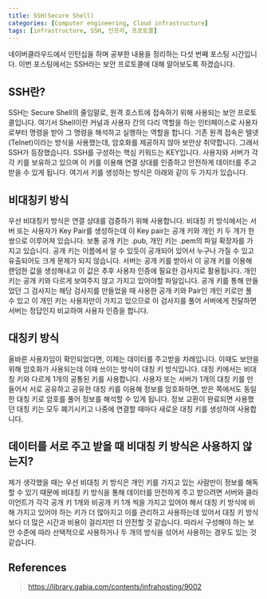 ```yaml
---
title: SSH(Secure Shell)
categories: [Computer engineering, Cloud infrastructure]
tags: [infrastructure, SSH, 인프라, 프로토콜]
---
```


네이버클라우드에서 인턴십을 하며 공부한 내용을 정리하는 다섯 번째 포스팅 시간입니다. 이번 포스팅에서는 SSH라는 보안 프로토콜에 대해 알아보도록 하겠습니다.

## SSH란?

SSH는 Secure Shell의 줄임말로, 원격 호스트에 접속하기 위해 사용되는 보안 프로토콜입니다. 여기서 Shell이란 커널과 사용자 간의 다리 역할을 하는 인터페이스로 사용자로부터 명령을 받아 그 명령을 해석하고 실행하는 역할을 합니다. 기존 원격 접속은 텔넷(Telnet)이라는 방식을 사용했는데, 암호화를 제공하지 않아 보안상 취약합니다. 그래서 SSH가 등장했습니다. 
SSH를 구성하는 핵심 키워드는 KEY입니다. 사용자와 서버가 각각 키를 보유하고 있으며 이 키를 이용해 연결 상대를 인증하고 안전하게 데이터를 주고 받을 수 있게 됩니다. 여기서 키를 생성하는 방식은 아래와 같이 두 가지가 있습니다.

## 비대칭키 방식

우선 비대칭키 방식은 연결 상대를 검증하기 위해 사용합니다. 비대칭 키 방식에서는 서버 또는 사용자가 Key Pair를 생성하는데 이 Key pair는 공개 키와 개인 키 두 개가 한 쌍으로 이루어져 있습니다. 보통 공개 키는 .pub, 개인 키는 .pem의 파일 확장자를 가지고 있습니다. 공개 키는 이름에서 알 수 있듯이 공개되어 있어서 누구나 가질 수 있고 유출되어도 크게 문제가 되지 않습니다. 서버는 공개 키를 받아서 이 공개 키를 이용해 랜덤한 값을 생성해내고 이 값은 추후 사용자 인증에 필요한 검사지로 활용됩니다. 개인 키는 공개 키와 다르게 보여주지 않고 가지고 있어야할 파일입니다. 공개 키를 통해 만들었던 그 검사지는 해당 검사지를 만들었을 때 사용한 공개 키와 Pair인 개인 키로만 풀 수 있고 이 개인 키는 사용자만이 가지고 있으므로 이 검사지를 풀어 서버에게 전달하면 서버는 정답인지 비교하여 사용자 인증을 합니다.

## 대칭키 방식

올바른 사용자임이 확인되었다면, 이제는 데이터를 주고받을 차례입니다. 이때도 보안을 위해 암호화가 사용되는데 이때 쓰이는 방식이 대칭 키 방식입니다. 대칭 키에서는 비대칭 키와 다르게 1개의 공통된 키를 사용합니다. 사용자 또는 서버가 1개의 대칭 키를 만들어서 서로 공유하고 공유한 대칭 키를 이용해 정보를 암호화하면, 받은 쪽에서도 동일한 대칭 키로 암호를 풀어 정보를 해석할 수 있게 됩니다. 정보 교환이 완료되면 사용했던 대칭 키는 모두 폐기시키고 나중에 연결할 때마다 새로운 대칭 키를 생성하여 사용합니다.

## 데이터를 서로 주고 받을 때 비대칭 키 방식은 사용하지 않는지?

제가 생각했을 때는 우선 비대칭 키 방식은 개인 키를 가지고 있는 사람만이 정보를 해독할 수 있기 때문에 비대칭 키 방식을 통해 데이터를 안전하게 주고 받으려면 서버와 클라이언트가 각각 공개 키 1개와 비공개 키 1개 씩을 가지고 있어야 해서 대칭 키 방식에 비해 가지고 있어야 하는 키가 더 많아지고 이를 관리하고 사용하는데 있어서 대칭 키 방식보다 더 많은 시간과 비용이 걸리지만 더 안전할 것 같습니다. 따라서 구성해야 하는 보안 수준에 따라 선택적으로 사용하거나 두 개의 방식을 섞어서 사용하는 경우도 있는 것 같습니다.


## References
> https://library.gabia.com/contents/infrahosting/9002 

